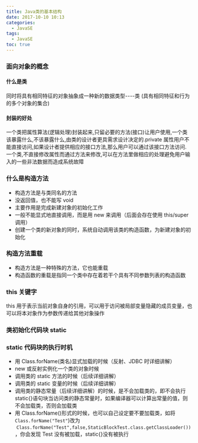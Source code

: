 ```yaml
---
title: Java类的基本结构
date: 2017-10-10 10:13
categories:
  - JavaSE
tags:
  - JavaSE
toc: true
---
```


### 面向对象的概念

#### 什么是类

同时将具有相同特征的对象抽象成一种新的数据类型----类
(具有相同特征和行为的多个对象的集合)

#### 封装的好处

一个类把属性算法(逻辑处理)封装起来,只留必要的方法(接口)让用户使用,一个类该暴露什么,不该暴露什么,由类的设计者更具需求设计决定的.private 属性用户不能直接访问,如果设计者提供相应的接口方法,那么用户可以通过该接口方法访问.
一个类,不直接修改属性而通过方法来修改,可以在方法里做相应的处理避免用户输入的一些非法数据而造成系统故障

### 什么是构造方法

- 构造方法是与类同名的方法
- 没返回值，也不能写 void
- 主要作用是完成新建对象的初始化工作
- 一般不能显式地直接调用，而是用 new 来调用（后面会存在使用 this/super 调用）
- 创建一个类的新对象的同时，系统自动调用该类的构造函数，为新建对象的初始化

### 构造方法重载

- 构造方法是一种特殊的方法，它也能重载
- 构造函数的重载是指同一个类中存在着若干个具有不同参数列表的构造函数

### this 关键字

this 用于表示当前对象自身的引用，可以用于访问被局部变量隐藏的成员变量，也可以将本对象作为参数传递给其他对象操作

### 类初始化代码块 static

### static 代码块的执行时机

- 用 Class.forName(类名)显式加载的时候（反射、JDBC 时详细讲解）
- new 或反射实例化一个类的对象时候
- 调用类的 static 方法的时候（后续详细讲解）
- 调用类的 static 变量的时候（后续详细讲解）
- 调用类的静态常量（后续详细讲解）的时候，是不会加载类的，即不会执行 static{}语句块当访问类的静态常量时，如果编译器可以计算出常量的值，则不会加载类，否则会加载类
- 用 Class.forName()形式的时候，也可以自己设定要不要加载类，如将`Class.forName("Test"`)改为  `Class.forName("Test",false,StaticBlockTest.class.getClassLoader())`，你会发现 Test 没有被加载，static{}没有被执行
